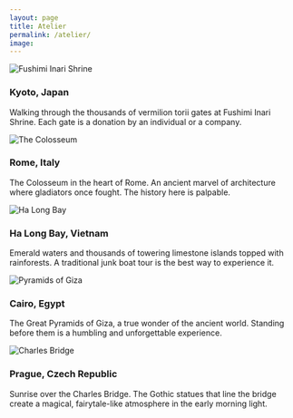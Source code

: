 ```yaml
---
layout: page
title: Atelier
permalink: /atelier/
image:
---
```

<!-- Item 2 -->
<div class="atelier-item">
    <img src="https://placehold.co/600x400/a855f7/white?text=Kyoto" alt="Fushimi Inari Shrine">
    <div class="atelier-item__caption">
        <h3>Kyoto, Japan</h3>
        <p>Walking through the thousands of vermilion torii gates at Fushimi Inari Shrine. Each gate is a donation by an individual or a company.</p>
    </div>
</div>

<!-- Item 3 -->
<div class="atelier-item">
    <img src="https://placehold.co/600x400/f43f5e/white?text=Rome" alt="The Colosseum">
    <div class="atelier-item__caption">
        <h3>Rome, Italy</h3>
        <p>The Colosseum in the heart of Rome. An ancient marvel of architecture where gladiators once fought. The history here is palpable.</p>
    </div>
</div>

<!-- Item 4 -->
<div class="atelier-item">
    <img src="https://placehold.co/600x400/22c55e/white?text=Ha+Long" alt="Ha Long Bay">
    <div class="atelier-item__caption">
        <h3>Ha Long Bay, Vietnam</h3>
        <p>Emerald waters and thousands of towering limestone islands topped with rainforests. A traditional junk boat tour is the best way to experience it.</p>
    </div>
</div>

<!-- Item 5 -->
<div class="atelier-item">
    <img src="https://placehold.co/600x400/f97316/white?text=Cairo" alt="Pyramids of Giza">
    <div class="atelier-item__caption">
        <h3>Cairo, Egypt</h3>
        <p>The Great Pyramids of Giza, a true wonder of the ancient world. Standing before them is a humbling and unforgettable experience.</p>
    </div>
</div>

<!-- Item 6 -->
<div class="atelier-item">
    <img src="https://placehold.co/600x400/3b82f6/white?text=Prague" alt="Charles Bridge">
    <div class="atelier-item__caption">
        <h3>Prague, Czech Republic</h3>
        <p>Sunrise over the Charles Bridge. The Gothic statues that line the bridge create a magical, fairytale-like atmosphere in the early morning light.</p>
    </div>
</div>

